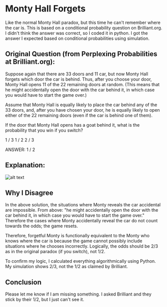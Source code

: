 # Monty Hall Forgets

Like the normal Monty Hall paradox, but this time he can't remember where the car is. This is based on a conditional probability question on Brilliant.org. I didn't think the answer was correct, so I coded it in python. I got the answer I expected based on conditional probabilities using simulation.

## Original Question (from Perplexing Probabilities at Brilliant.org):

Suppose again that there are 33 doors and 11 car, but now Monty Hall forgets which door the car is behind. Thus, after you choose your door, Monty Hall opens 11 of the 22 remaining doors at random. (This means that he might accidentally open the door with the car behind it, in which case you would have to start the game over.)

Assume that Monty Hall is equally likely to place the car behind any of the 33 doors, and, after you have chosen your door, he is equally likely to open either of the 22 remaining doors (even if the car is behind one of them).

If the door that Monty Hall opens has a goat behind it, what is the probability that you win if you switch?

1 / 3
1 / 2
2 / 3

ANSWER: 1 / 2

## Explanation:
![alt text](https://https://github.com/KevinCarr42/MontyHallForgets/blob/main/MontyHallForgets-Solution.png)

## Why I Disagree

In the above solution, the situations where Monty reveals the car accidental are impossible. From above: "he might accidentally open the door with the car behind it, in which case you would have to start the game over." Therefore the cases where Monty accidentally reveal the car do not count towards the odds; the game resets. 

Therefore, forgetful Monty is functionally equivalent to the Monty who knows where the car is because the game cannot possibly include situations where he chooses incorrectly. Logically, the odds should be 2/3 as in the original paradox (if you switch), not 1/2.

To confirm my logic, I calculated everything algorithmically using Python. My simulation shows 2/3, not the 1/2 as claimed by Brilliant.

## Conclusion

Please let me know if I am missing something. I asked Brilliant and they stick by their 1/2, but I just can't see it.
